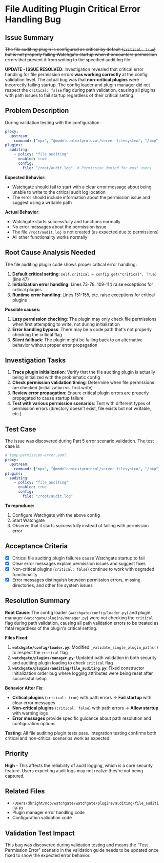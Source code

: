 # File Auditing Plugin Critical Error Handling Bug

## Issue Summary

~~The file auditing plugin is configured as critical by default (`critical: true`) but is not properly failing Watchgate startup when it encounters permission errors that prevent it from writing to the specified audit log file.~~

**UPDATE - ISSUE RESOLVED**: Investigation revealed that critical error handling for file permission errors **was working correctly** at the config validation level. The actual bug was that **non-critical plugins** were incorrectly failing startup. The config loader and plugin manager did not respect the `critical: false` flag during path validation, causing all plugins with path issues to fail startup regardless of their critical setting.

## Problem Description

During validation testing with the configuration:

```yaml
proxy:
  upstream:
    command: ["npx", "@modelcontextprotocol/server-filesystem", "/tmp"]
plugins:
  auditing:
    - policy: "file_auditing"
      enabled: true
      config:
        file: "/root/audit.log"  # Permission denied for most users
```

**Expected Behavior:**
- Watchgate should fail to start with a clear error message about being unable to write to the critical audit log location
- The error should include information about the permission issue and suggest using a writable path

**Actual Behavior:**
- Watchgate starts successfully and functions normally
- No error messages about the permission issue
- The file `/root/audit.log` is not created (as expected due to permissions)
- All other functionality works normally

## Root Cause Analysis Needed

The file auditing plugin code shows proper critical error handling:

1. **Default critical setting**: `self.critical = config.get("critical", True)` (line 47)
2. **Initialization error handling**: Lines 73-78, 109-114 raise exceptions for critical plugins
3. **Runtime error handling**: Lines 151-155, etc. raise exceptions for critical plugins

**Possible causes:**
1. **Lazy permission checking**: The plugin may only check file permissions when first attempting to write, not during initialization
2. **Error handling bypass**: There may be a code path that's not properly checking the critical flag
3. **Silent fallback**: The plugin might be falling back to an alternative behavior without proper error propagation

## Investigation Tasks

1. **Trace plugin initialization**: Verify that the file auditing plugin is actually being initialized with the problematic config
2. **Check permission validation timing**: Determine when file permissions are checked (initialization vs. first write)
3. **Review error propagation**: Ensure critical plugin errors are properly propagated to cause startup failure
4. **Test with various permission scenarios**: Test with different types of permission errors (directory doesn't exist, file exists but not writable, etc.)

## Test Case

The issue was discovered during Part 5 error scenario validation. The test case is:

```yaml
# temp-permission-error.yaml
proxy:
  upstream:
    command: ["npx", "@modelcontextprotocol/server-filesystem", "/tmp"]
plugins:
  auditing:
    - policy: "file_auditing"
      enabled: true
      config:
        file: "/root/audit.log"
```

**To reproduce:**
1. Configure Watchgate with the above config
2. Start Watchgate
3. Observe that it starts successfully instead of failing with permission error

## Acceptance Criteria

- [x] Critical file auditing plugin failures cause Watchgate startup to fail
- [x] Clear error messages explain permission issues and suggest fixes
- [x] Non-critical plugins (`critical: false`) continue to work with degraded functionality
- [x] Error messages distinguish between permission errors, missing directories, and other file system issues

## Resolution Summary

**Root Cause**: The config loader (`watchgate/config/loader.py`) and plugin manager (`watchgate/plugins/manager.py`) were not checking the `critical` flag during path validation, causing all path validation errors to be treated as fatal regardless of the plugin's critical setting.

**Files Fixed**:
1. **`watchgate/config/loader.py`**: Modified `_validate_single_plugin_paths()` to respect the `critical` flag
2. **`watchgate/plugins/manager.py`**: Updated path validation in both security and auditing plugin loading to check `critical` flag
3. **`watchgate/plugins/auditing/file_auditing.py`**: Fixed constructor initialization order bug where logging attributes were being reset after successful setup

**Behavior After Fix**:
- **Critical plugins** (`critical: true`) with path errors → **Fail startup** with clear error messages
- **Non-critical plugins** (`critical: false`) with path errors → **Allow startup** with warning logs
- **Error messages** provide specific guidance about path resolution and configuration options

**Testing**: All file auditing plugin tests pass. Integration testing confirms both critical and non-critical scenarios work as expected.

## Priority

**High** - This affects the reliability of audit logging, which is a core security feature. Users expecting audit logs may not realize they're not being captured.

## Related Files

- `/Users/dbright/mcp/watchgate/watchgate/plugins/auditing/file_auditing.py`
- Plugin manager error handling code
- Configuration validation code

## Validation Test Impact

This bug was discovered during validation testing and means the "Test Permission Error" scenario in the validation guide needs to be updated once fixed to show the expected error behavior.